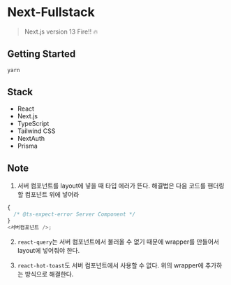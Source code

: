 # Next-Fullstack

> Next.js version 13 Fire!! 🔥

## Getting Started

```bash
yarn
```

## Stack

- React
- Next.js
- TypeScript
- Tailwind CSS
- NextAuth
- Prisma

## Note

1. 서버 컴포넌트를 layout에 넣을 때 타입 에러가 뜬다. 해결법은 다음 코드를 핸더링할 컴포넌트 위에 넣어라

```ts
{
  /* @ts-expect-error Server Component */
}
<서버컴포넌트 />;
```

2. `react-query`는 서버 컴포넌트에서 불러올 수 없기 때문에 wrapper를 만들어서 layout에 넣어줘야 한다.

3. `react-hot-toast`도 서버 컴포넌트에서 사용할 수 없다. 위의 wrapper에 추가하는 방식으로 해결한다.
